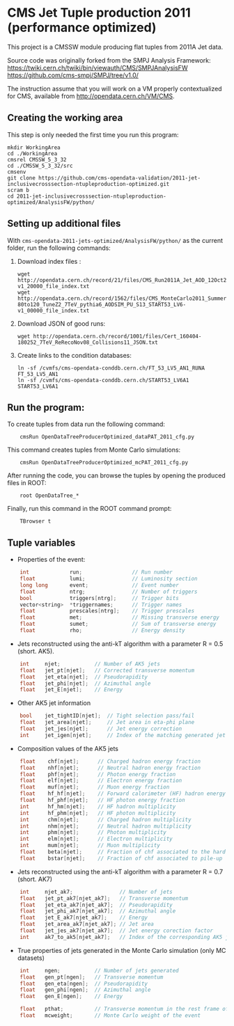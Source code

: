 # CMS Jet Tuple production 2011 (performance optimized)

This project is a CMSSW module producing flat tuples from 2011A Jet data.

Source code was originally forked from the SMPJ Analysis Framework: 
https://twiki.cern.ch/twiki/bin/viewauth/CMS/SMPJAnalysisFW  
https://github.com/cms-smpj/SMPJ/tree/v1.0/

The instruction assume that you will work on a VM properly contextualized for CMS, available from http://opendata.cern.ch/VM/CMS.

## Creating the working area

This step is only needed the first time you run this program:
```
mkdir WorkingArea
cd ./WorkingArea
cmsrel CMSSW_5_3_32
cd ./CMSSW_5_3_32/src
cmsenv
git clone https://github.com/cms-opendata-validation/2011-jet-inclusivecrosssection-ntupleproduction-optimized.git
scram b
cd 2011-jet-inclusivecrosssection-ntupleproduction-optimized/AnalysisFW/python/

```

## Setting up additional files

With `cms-opendata-2011-jets-optimized/AnalysisFW/python/` as the current folder, run the following commands:

1. Download index files : 
    
    ```
    wget http://opendata.cern.ch/record/21/files/CMS_Run2011A_Jet_AOD_12Oct2013-v1_20000_file_index.txt
    wget http://opendata.cern.ch/record/1562/files/CMS_MonteCarlo2011_Summer11LegDR_QCD_Pt-80to120_TuneZ2_7TeV_pythia6_AODSIM_PU_S13_START53_LV6-v1_00000_file_index.txt 
    ```
    
2. Download JSON of good runs:

    ```
    wget http://opendata.cern.ch/record/1001/files/Cert_160404-180252_7TeV_ReRecoNov08_Collisions11_JSON.txt
    ```
    
3. Create links to the condition databases:

    ```
    ln -sf /cvmfs/cms-opendata-conddb.cern.ch/FT_53_LV5_AN1_RUNA FT_53_LV5_AN1     
    ln -sf /cvmfs/cms-opendata-conddb.cern.ch/START53_LV6A1 START53_LV6A1
    ```
    
## Run the program:
To create tuples from data run the following command:

```
    cmsRun OpenDataTreeProducerOptimized_dataPAT_2011_cfg.py
```
    
This command creates tuples from Monte Carlo simulations:

```
    cmsRun OpenDataTreeProducerOptimized_mcPAT_2011_cfg.py
```
 
After running the code, you can browse the tuples by opening the produced files in ROOT:

```
    root OpenDataTree_*
```
 
Finally, run this command in the ROOT command prompt:

```
    TBrowser t
```
 


## Tuple variables

* Properties of the event:

```cpp
    int             run;                // Run number
    float           lumi;               // Luminosity section
    long long       event;              // Event number
    float           ntrg;               // Number of triggers
    bool            triggers[ntrg];     // Trigger bits
    vector<string>  *triggernames;      // Trigger names
    float           prescales[ntrg];    // Trigger prescales
    float           met;                // Missing transverse energy
    float           sumet;              // Sum of transverse energy
    float           rho;                // Energy density
```


* Jets reconstructed using the anti-kT algorithm with a parameter R = 0.5 (short. AK5).

```cpp
    int     njet;           // Number of AK5 jets
    float   jet_pt[njet];   // Corrected transverse momentum
    float   jet_eta[njet];  // Pseudorapidity
    float   jet_phi[njet];  // Azimuthal angle
    float   jet_E[njet];    // Energy
```

* Other AK5 jet information

```cpp
    bool    jet_tightID[njet];  // Tight selection pass/fail
    float   jet_area[njet];     // Jet area in eta-phi plane
    float   jet_jes[njet];      // Jet energy correction
    int     jet_igen[njet];     // Index of the matching generated jet
```

* Composition values of the AK5 jets

```cpp
    float    chf[njet];      // Charged hadron energy fraction
    float    nhf[njet];      // Neutral hadron energy fraction
    float    phf[njet];      // Photon energy fraction
    float    elf[njet];      // Electron energy fraction
    float    muf[njet];      // Muon energy fraction
    float    hf_hf[njet];    // Forward calorimeter (HF) hadron energy fraction
    float    hf_phf[njet];   // HF photon energy fraction
    int      hf_hm[njet];    // HF hadron multiplicity
    int      hf_phm[njet];   // HF photon multiplicity
    int      chm[njet];      // Charged hadron multiplicity
    int      nhm[njet];      // Neutral hadron multiplicity
    int      phm[njet];      // Photon multiplicity
    int      elm[njet];      // Electron multiplicity
    int      mum[njet];      // Muon multiplicity
    float    beta[njet];     // Fraction of chf associated to the hard process
    float    bstar[njet];    // Fraction of chf associated to pile-up
```

* Jets reconstructed using the anti-kT algorithm with a parameter R = 0.7 (short. AK7)

```cpp
    int     njet_ak7;               // Number of jets
    float   jet_pt_ak7[njet_ak7];   // Transverse momentum
    float   jet_eta_ak7[njet_ak7];  // Pseudorapidity
    float   jet_phi_ak7[njet_ak7];  // Azimuthal angle
    float   jet_E_ak7[njet_ak7];    // Energy
    float   jet_area_ak7[njet_ak7]; // Jet area
    float   jet_jes_ak7[njet_ak7];  // Jet energy corection factor
    int     ak7_to_ak5[njet_ak7];   // Index of the corresponding AK5 jet 
```

* True properties of jets generated in the Monte Carlo simulation (only MC datasets)

```cpp
    int     ngen;           // Number of jets generated
    float   gen_pt[ngen];   // Transverse momentum
    float   gen_eta[ngen];  // Pseudorapidity
    float   gen_phi[ngen];  // Azimuthal angle
    float   gen_E[ngen];    // Energy

    float   pthat;          // Transverse momentum in the rest frame of the hard interaction
    float   mcweight;       // Monte Carlo weight of the event
```
